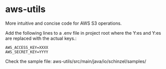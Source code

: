 # aws-utils
More intuitive and concise code for AWS S3 operations.

Add the following lines to a .env file in project root where the Y:es and Y:es are replaced with the actual keys.:

```
AWS_ACCESS_KEY=XXXX
AWS_SECRET_KEY=YYYY
```

Check the sample file:
aws-utils/src/main/java/io/schinzel/samples/
